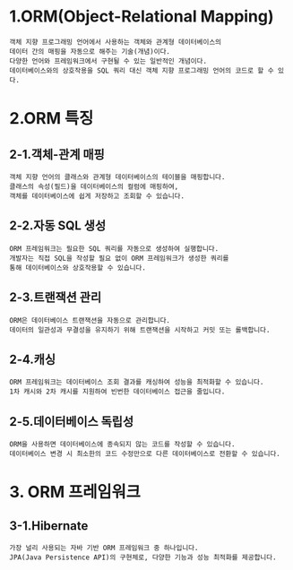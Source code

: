 # 1.ORM(Object-Relational Mapping)
    객체 지향 프로그래밍 언어에서 사용하는 객체와 관계형 데이터베이스의 
    데이터 간의 매핑을 자동으로 해주는 기술(개념)이다.
    다양한 언어와 프레임워크에서 구현될 수 있는 일반적인 개념이다.
    데이터베이스와의 상호작용을 SQL 쿼리 대신 객체 지향 프로그래밍 언어의 코드로 할 수 있다.


# 2.ORM 특징
## 2-1.객체-관계 매핑
    객체 지향 언어의 클래스와 관계형 데이터베이스의 테이블을 매핑합니다.
    클래스의 속성(필드)을 데이터베이스의 컬럼에 매핑하여, 
    객체를 데이터베이스에 쉽게 저장하고 조회할 수 있습니다.

## 2-2.자동 SQL 생성
    ORM 프레임워크는 필요한 SQL 쿼리를 자동으로 생성하여 실행합니다.
    개발자는 직접 SQL을 작성할 필요 없이 ORM 프레임워크가 생성한 쿼리를
    통해 데이터베이스와 상호작용할 수 있습니다.

## 2-3.트랜잭션 관리
    ORM은 데이터베이스 트랜잭션을 자동으로 관리합니다.
    데이터의 일관성과 무결성을 유지하기 위해 트랜잭션을 시작하고 커밋 또는 롤백합니다.

## 2-4.캐싱
    ORM 프레임워크는 데이터베이스 조회 결과를 캐싱하여 성능을 최적화할 수 있습니다.
    1차 캐시와 2차 캐시를 지원하여 빈번한 데이터베이스 접근을 줄입니다.

## 2-5.데이터베이스 독립성
    ORM을 사용하면 데이터베이스에 종속되지 않는 코드를 작성할 수 있습니다.
    데이터베이스 변경 시 최소한의 코드 수정만으로 다른 데이터베이스로 전환할 수 있습니다.


# 3. ORM 프레임워크
## 3-1.Hibernate
    가장 널리 사용되는 자바 기반 ORM 프레임워크 중 하나입니다.
    JPA(Java Persistence API)의 구현체로, 다양한 기능과 성능 최적화를 제공합니다.
